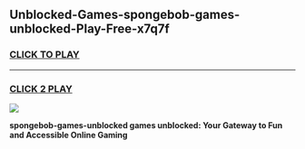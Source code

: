 
## Unblocked-Games-spongebob-games-unblocked-Play-Free-x7q7f
<h3>
<a href="https://premium76.site?title=spongebob-games-unblocked&ref=23A">CLICK TO PLAY</a></h3>
<hr>

<h3>
<a href="https://premium76.site?title=spongebob-games-unblocked&ref=23A">CLICK 2 PLAY</a>
  
</h3>

<a href="https://premium76.site?title=spongebob-games-unblocked&ref=23A"><img src="https://clearcache.store/games.png"></a>


**spongebob-games-unblocked games unblocked: Your Gateway to Fun and Accessible Online Gaming**
